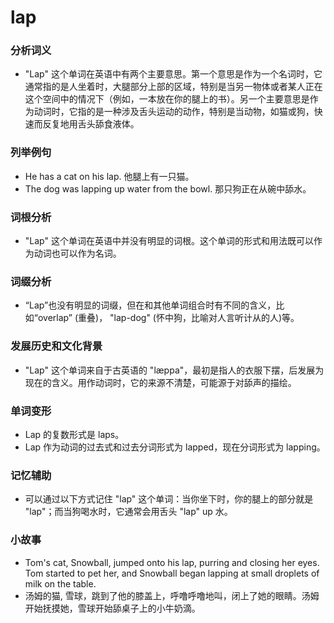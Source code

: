 # lap

### 分析词义

  

*   "Lap" 这个单词在英语中有两个主要意思。第一个意思是作为一个名词时，它通常指的是人坐着时，大腿部分上部的区域，特别是当另一物体或者某人正在这个空间中的情况下（例如，一本放在你的腿上的书）。另一个主要意思是作为动词时，它指的是一种涉及舌头运动的动作，特别是当动物，如猫或狗，快速而反复地用舌头舔食液体。

  

### 列举例句

  

*   He has a cat on his lap. 他腿上有一只猫。
*   The dog was lapping up water from the bowl. 那只狗正在从碗中舔水。

  

### 词根分析

  

*   "Lap" 这个单词在英语中并没有明显的词根。这个单词的形式和用法既可以作为动词也可以作为名词。

  

### 词缀分析

  

*   “Lap”也没有明显的词缀，但在和其他单词组合时有不同的含义，比如“overlap” (重叠)， "lap-dog" (怀中狗，比喻对人言听计从的人)等。

  

### 发展历史和文化背景

  

*   "Lap" 这个单词来自于古英语的 "læppa"，最初是指人的衣服下摆，后发展为现在的含义。用作动词时，它的来源不清楚，可能源于对舔声的描绘。

  

### 单词变形

  

*   Lap 的复数形式是 laps。
*   Lap 作为动词的过去式和过去分词形式为 lapped，现在分词形式为 lapping。

  

### 记忆辅助

  

*   可以通过以下方式记住 "lap" 这个单词：当你坐下时，你的腿上的部分就是 "lap"；而当狗喝水时，它通常会用舌头 "lap" up 水。

  

### 小故事

  

*   Tom's cat, Snowball, jumped onto his lap, purring and closing her eyes. Tom started to pet her, and Snowball began lapping at small droplets of milk on the table.
*   汤姆的猫, 雪球，跳到了他的膝盖上，呼噜呼噜地叫，闭上了她的眼睛。汤姆开始抚摸她，雪球开始舔桌子上的小牛奶滴。
